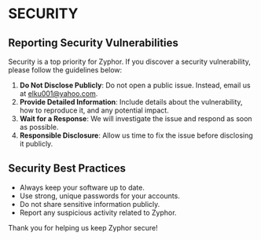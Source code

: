 # SECURITY

## Reporting Security Vulnerabilities

Security is a top priority for Zyphor. If you discover a security vulnerability, please follow the guidelines below:

1. **Do Not Disclose Publicly**: Do not open a public issue. Instead, email us at [elku001@yahoo.com](mailto:elku001@yahoo.com).
2. **Provide Detailed Information**: Include details about the vulnerability, how to reproduce it, and any potential impact.
3. **Wait for a Response**: We will investigate the issue and respond as soon as possible.
4. **Responsible Disclosure**: Allow us time to fix the issue before disclosing it publicly.

## Security Best Practices

- Always keep your software up to date.
- Use strong, unique passwords for your accounts.
- Do not share sensitive information publicly.
- Report any suspicious activity related to Zyphor.

Thank you for helping us keep Zyphor secure!

